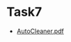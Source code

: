 # Task7

- [AutoCleaner.pdf](https://drive.google.com/file/d/1xwRPYvxFd_NoIq4Z7QiD3j5hEBikX-Ji/view)
